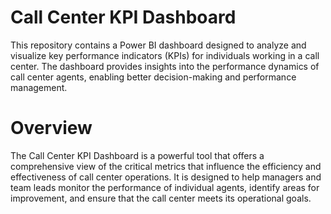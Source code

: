 # Call Center KPI Dashboard
This repository contains a Power BI dashboard designed to analyze and visualize key performance indicators (KPIs) for individuals working in a call center. The dashboard provides insights into the performance dynamics of call center agents, enabling better decision-making and performance management.

# Overview
The Call Center KPI Dashboard is a powerful tool that offers a comprehensive view of the critical metrics that influence the efficiency and effectiveness of call center operations. It is designed to help managers and team leads monitor the performance of individual agents, identify areas for improvement, and ensure that the call center meets its operational goals.
